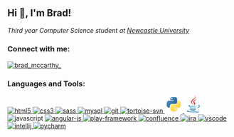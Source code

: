 <h2> Hi 👋, I'm Brad!</h2>
<p><em>Third year Computer Science student at <a href=https://www.ncl.ac.uk">Newcastle University</a></em></p>


<h3>Connect with me:</h3>
<div align="left">
  <a href="https://twitter.com/brad_mccarthy_" target="blank">
    <img align="center" src="https://raw.githubusercontent.com/rahuldkjain/github-profile-readme-generator/master/src/images/icons/Social/twitter.svg" alt="brad_mccarthy_" height="30" width="40" />
  </a>
</div>

<h3>Languages and Tools:</h3>
<div align="left"> 
  <a href="https://www.w3.org/html/" target="_blank"> 
    <img src="https://cdn.jsdelivr.net/gh/devicons/devicon@latest/icons/html5/html5-original.svg"
      alt="html5" width="40" height="40"/>
  </a>
  <a href="https://www.w3.org/css/" target="_blank"> 
    <img src="https://cdn.jsdelivr.net/gh/devicons/devicon@latest/icons/css3/css3-original.svg" 
      alt="css3" width="40" height="40"/>
  </a>
  <a href="https://sass-lang.com/" target="_blank" rel="noreferrer">
    <img src="https://cdn.jsdelivr.net/gh/devicons/devicon@latest/icons/sass/sass-original.svg" 
      alt="sass" width="40" height="40"/>   
  </a> 
  <a href="https://www.mysql.com/" target="_blank">
    <img src="https://cdn.jsdelivr.net/gh/devicons/devicon@latest/icons/mysql/mysql-original.svg" 
      alt="mysql" width="40" height="40"/> 
  </a>
  <a href="https://git-scm.com/" target="_blank" rel="noreferrer">
    <img src="https://cdn.jsdelivr.net/gh/devicons/devicon@latest/icons/git/git-original.svg" 
      alt="git" width="40" height="40"/>   
  </a> 
  <a href="https://tortoisesvn.net/" target="_blank" rel="noreferrer">
    <img src="https://tortoisesvn.net/assets/img/logo-256x256.png" 
      alt="tortoise-svn" width="40" height="40"/>   
  </a> 
  <a href="https://www.python.org" target="_blank">
    <img src="https://raw.githubusercontent.com/devicons/devicon/master/icons/python/python-original.svg" 
      alt="python" width="40" height="40"/>
  </a>
  <a href="https://www.java.com" target="_blank" rel="noreferrer">
    <img src="https://raw.githubusercontent.com/devicons/devicon/master/icons/java/java-original.svg" 
      alt="java" width="40" height="40"/>
  </a>
  <img src="https://cdn.jsdelivr.net/gh/devicons/devicon@latest/icons/javascript/javascript-original.svg" 
    alt="javascript" width="40" height="40"/>
  <a href="https://angularjs.org/" target="_blank" rel="noreferrer">
    <img src="https://cdn.jsdelivr.net/gh/devicons/devicon@latest/icons/angularjs/angularjs-plain.svg" 
      alt="angular-js" width="40" height="40"/>      
  </a>
  <a href="https://www.playframework.com/" target="_blank" rel="noreferrer">
    <img src="https://www.playframework.com/assets/images/logos/2512c6416003429c3e7d3e9d389e52bd-play_icon_full_color.svg"
      alt="play-framework" width="40" height="40"/>      
  </a>


  
  <a href="https://www.atlassian.com/software/confluence" target="_blank" rel="noreferrer">
    <img src="https://cdn.jsdelivr.net/gh/devicons/devicon@latest/icons/confluence/confluence-original.svg" 
      alt="confluence" width="40" height="40"/>   
  </a>
  <a href="https://www.atlassian.com/software/jira" target="_blank" rel="noreferrer">
    <img src="https://cdn.jsdelivr.net/gh/devicons/devicon@latest/icons/jira/jira-original.svg" 
      alt="jira" width="40" height="40"/>   
  </a>
  <a href="https://code.visualstudio.com/" target="_blank" rel="noreferrer">
    <img src="https://cdn.jsdelivr.net/gh/devicons/devicon@latest/icons/vscode/vscode-original.svg" 
      alt="vscode" width="40" height="40"/>   
  </a>
  <a href="https://www.jetbrains.com/idea/" target="_blank" rel="noreferrer">
    <img src="https://cdn.jsdelivr.net/gh/devicons/devicon@latest/icons/intellij/intellij-original.svg"
      alt="intellij" width="40" height="40"/>   
  </a>
  <a href="https://www.jetbrains.com/pycharm/" target="_blank" rel="noreferrer">
    <img src="https://cdn.jsdelivr.net/gh/devicons/devicon@latest/icons/pycharm/pycharm-original.svg" 
      alt="pycharm" width="40" height="40"/>   
  </a>   
</div>

